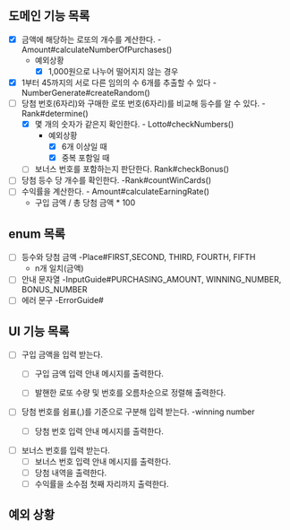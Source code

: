 ## 도메인 기능 목록

- [x] 금액에 해당하는 로또의 개수를 계산한다. -Amount#calculateNumberOfPurchases()
    - 예외상황
        - [x] 1,000원으로 나누어 떨어지지 않는 경우
- [x] 1부터 45까지의 서로 다른 임의의 수 6개를 추출할 수 있다 -NumberGenerate#createRandom()
- [ ] 당첨 번호(6자리)와 구매한 로또 번호(6자리)를 비교해 등수를 알 수 있다. -Rank#determine()
    - [x] 몇 개의 숫자가 같은지 확인한다. - Lotto#checkNumbers()
        - 예외상황
            - [x] 6개 이상일 때
            - [x] 중복 포함일 때
    - [ ] 보너스 번호를 포함하는지 판단한다. Rank#checkBonus()
- [ ] 당첨 등수 당 개수를 확인한다. -Rank#countWinCards()
- [ ] 수익률을 계산한다. - Amount#calculateEarningRate()
    - 구입 금액 / 총 당첨 금액 * 100

## enum 목록

- [ ] 등수와 당첨 금액 -Place#FIRST,SECOND, THIRD, FOURTH, FIFTH
    - n개 일치(금액)
- [ ] 안내 문자열 -InputGuide#PURCHASING_AMOUNT, WINNING_NUMBER, BONUS_NUMBER
- [ ] 에러 문구 -ErrorGuide#

## UI 기능 목록

- [ ] 구입 금액을 입력 받는다.
    - [ ] 구입 금액 입력 안내 메시지를 출력한다.
    - [ ] 발핸한 로또 수량 및 번호를 오름차순으로 정렬해 출력한다.


- [ ] 당첨 번호를 쉼표(,)를 기준으로 구분해 입력 받는다. -winning number
    - [ ] 당첨 번호 입력 안내 메시지를 출력한다.


- [ ] 보너스 번호를 입력 받는다.
    - [ ] 보너스 번호 입력 안내 메시지를 출력한다.
    - [ ] 당첨 내역을 출력한다.
    - [ ] 수익률을 소수점 첫째 자리까지 출력한다.

## 예외 상황
